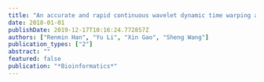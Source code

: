 ```yaml
---
title: "An accurate and rapid continuous wavelet dynamic time warping algorithm for end-to-end mapping in ultra-long nanopore sequencing"
date: 2018-01-01
publishDate: 2019-12-17T10:16:24.772857Z
authors: ["Renmin Han", "Yu Li", "Xin Gao", "Sheng Wang"]
publication_types: ["2"]
abstract: ""
featured: false
publication: "*Bioinformatics*"
---
```


